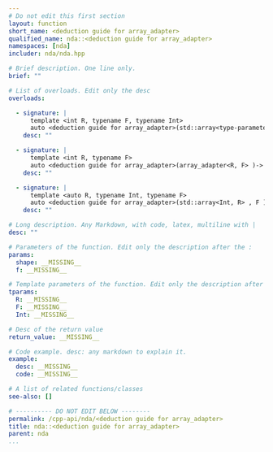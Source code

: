 ```yaml
---
# Do not edit this first section
layout: function
short_name: <deduction guide for array_adapter>
qualified_name: nda::<deduction guide for array_adapter>
namespaces: [nda]
includer: nda/nda.hpp

# Brief description. One line only.
brief: ""

# List of overloads. Edit only the desc
overloads:

  - signature: |
      template <int R, typename F, typename Int>
      auto <deduction guide for array_adapter>(std::array<type-parameter-0-2, R> const & shape, F f)-> array_adapter<R, F>
    desc: ""

  - signature: |
      template <int R, typename F>
      auto <deduction guide for array_adapter>(array_adapter<R, F> )-> array_adapter<R, F>
    desc: ""

  - signature: |
      template <auto R, typename Int, typename F>
      auto <deduction guide for array_adapter>(std::array<Int, R> , F )-> array_adapter<R, F>
    desc: ""

# Long description. Any Markdown, with code, latex, multiline with |
desc: ""

# Parameters of the function. Edit only the description after the :
params:
  shape: __MISSING__
  f: __MISSING__

# Template parameters of the function. Edit only the description after the :
tparams:
  R: __MISSING__
  F: __MISSING__
  Int: __MISSING__

# Desc of the return value
return_value: __MISSING__

# Code example. desc: any markdown to explain it.
example:
  desc: __MISSING__
  code: __MISSING__

# A list of related functions/classes
see-also: []

# ---------- DO NOT EDIT BELOW --------
permalink: /cpp-api/nda/<deduction guide for array_adapter>
title: nda::<deduction guide for array_adapter>
parent: nda
...
```


